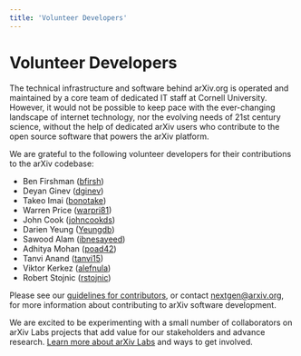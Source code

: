 ```yaml
---
title: 'Volunteer Developers'
---
```


# Volunteer Developers

The technical infrastructure and software behind arXiv.org is operated and
maintained by a core team of dedicated IT staff at Cornell University. However,
it would not be possible to keep pace with the ever-changing landscape of
internet technology, nor the evolving needs of 21st century science, without
the help of dedicated arXiv users who contribute to the open source software
that powers the arXiv platform.

We are grateful to the following volunteer developers for their contributions to
the arXiv codebase:

- Ben Firshman ([bfirsh](https://github.com/bfirsh))
- Deyan Ginev ([dginev](https://github.com/dginev))
- Takeo Imai ([bonotake](https://github.com/bonotake))
- Warren Price ([warpri81](https://github.com/warpri81))
- John Cook ([johncookds](https://github.com/johncookds))
- Darien Yeung ([Yeungdb](https://github.com/Yeungdb))
- Sawood Alam ([ibnesayeed](https://github.com/ibnesayeed))
- Adhitya Mohan ([poad42](https://github.com/poad42))
- Tanvi Anand ([tanvi15](https://github.com/tanvi15))
- Viktor Kerkez ([alefnula](https://github.com/alefnula))
- Robert Stojnic ([rstojnic](https://github.com/rstojnic))

Please see our [guidelines for
contributors](https://github.com/arXiv/.github/blob/master/CONTRIBUTING.md), or
contact nextgen@arxiv.org, for more information about contributing to arXiv
software development.

We are excited to be experimenting with a small number of collaborators on arXiv Labs projects that add value for our stakeholders and advance research. [Learn more about arXiv Labs](https://labs.arxiv.org) and ways to get involved.
